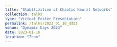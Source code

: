 ```yaml
---
title: "Stabilization of Chaotic Neural Networks"
collection: talks
type: "Virtual Poster Presentation"
permalink: /talks/2023_01_10_dd23
venue: "Dynamic Days 2023"
date: 2023-01-10
location: "Zoom"
---
```

